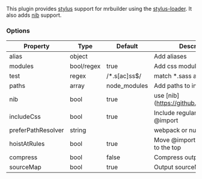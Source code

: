 This plugin provides [stylus](http://stylus-lang.com/) support for mrbuilder
using the [stylus-loader](https://github.com/shama/stylus-loader).  It also
adds [nib](https://tj.github.io/nib/) support.

### Options
| Property      | Type       | Default      | Description                      |
| ------------- | -----------| -------------| ---------------------------------|
| alias         | object     |              | Add aliases                      |
| modules       | bool/regex | true         | Add css module support           |
| test          | regex      | /*.s[ac]ss$/ | match *.sass and scss files      |
| paths         | array      | node_modules | Add paths to include             |
| nib           | bool       | true         | use [nib](https://github.com/stylus/nib|
| includeCss    | bool       | true         | Include regular CSS on @import   |
| preferPathResolver | string|              | webpack or null                  |
| hoistAtRules  | bool       | true         | Move @import and @charset to the top|
| compress      | bool       | false        | Compress output                  |
| sourceMap     | bool       | true         | Output sourceMap                 |
